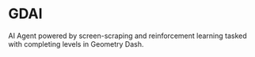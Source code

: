 # GDAI
AI Agent powered by screen-scraping and reinforcement learning tasked with completing levels in Geometry Dash.

